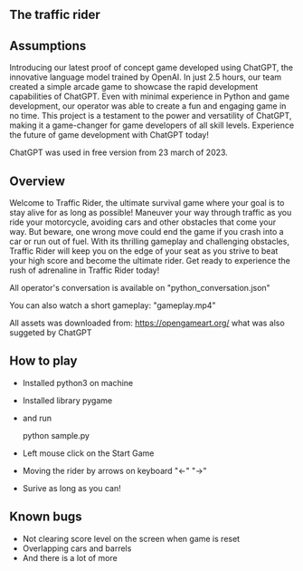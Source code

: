 The traffic rider
---

Assumptions
----

Introducing our latest proof of concept game developed using ChatGPT, the innovative language model trained by OpenAI. In just 2.5 hours, our team created a simple arcade game to showcase the rapid development capabilities of ChatGPT. Even with minimal experience in Python and game development, our operator was able to create a fun and engaging game in no time. This project is a testament to the power and versatility of ChatGPT, making it a game-changer for game developers of all skill levels. Experience the future of game development with ChatGPT today!


ChatGPT was used in free version from 23 march of 2023.


Overview 
----

Welcome to Traffic Rider, the ultimate survival game where your goal is to stay alive for as long as possible! Maneuver your way through traffic as you ride your motorcycle, avoiding cars and other obstacles that come your way. But beware, one wrong move could end the game if you crash into a car or run out of fuel. With its thrilling gameplay and challenging obstacles, Traffic Rider will keep you on the edge of your seat as you strive to beat your high score and become the ultimate rider. Get ready to experience the rush of adrenaline in Traffic Rider today!

All operator's conversation is available on "python_conversation.json"

You can also watch a short gameplay: "gameplay.mp4"

All assets was downloaded from: https://opengameart.org/ what was also suggeted by ChatGPT


How to play
----

* Installed python3 on machine
* Installed library pygame
* and run
  
    python sample.py

* Left mouse click on the Start Game
* Moving the rider by arrows on keyboard "<-"  "->" 
* Surive as long as you can! 

Known bugs
----
* Not clearing score level on the screen when game is reset
* Overlapping cars and barrels
* And there is a lot of more




